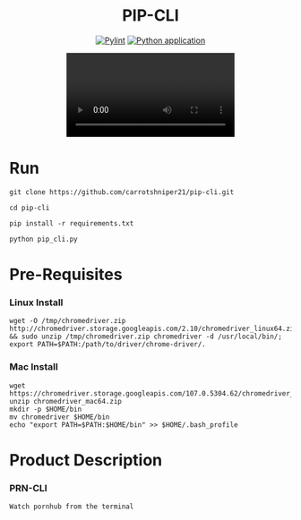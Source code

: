 <div align="center">

# PIP-CLI 

[![Pylint](https://github.com/4cecoder/pip-cli/actions/workflows/pylint.yml/badge.svg?branch=main)](https://github.com/4cecoder/pip-cli/actions/workflows/pylint.yml)
[![Python application](https://github.com/4cecoder/pip-cli/actions/workflows/python-app.yml/badge.svg)](https://github.com/4cecoder/pip-cli/actions/workflows/python-app.yml)


<video src="https://user-images.githubusercontent.com/88108711/203481427-eaaa4480-966e-462e-a2dd-8125382319ab.mp4">
  
<video/>

</div>
  
# Run 
  `git clone https://github.com/carrotshniper21/pip-cli.git`
  
  `cd pip-cli`
  
  `pip install -r requirements.txt`
  
  `python pip_cli.py`

# Pre-Requisites

### Linux Install
```sudo apt-get install unzip;
wget -O /tmp/chromedriver.zip http://chromedriver.storage.googleapis.com/2.10/chromedriver_linux64.zip && sudo unzip /tmp/chromedriver.zip chromedriver -d /usr/local/bin/;
export PATH=$PATH:/path/to/driver/chrome-driver/.
```
### Mac Install
```
wget https://chromedriver.storage.googleapis.com/107.0.5304.62/chromedriver_mac64.zip
unzip chromedriver_mac64.zip
mkdir -p $HOME/bin
mv chromedriver $HOME/bin
echo "export PATH=$PATH:$HOME/bin" >> $HOME/.bash_profile
```

# Product Description
### PRN-CLI
```Watch pornhub from the terminal```

